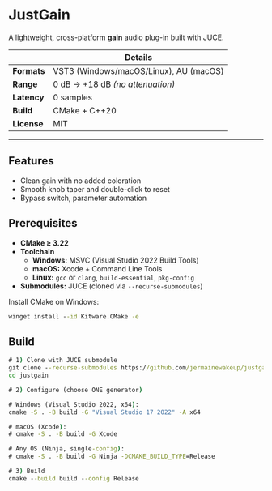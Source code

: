 # JustGain

A lightweight, cross-platform **gain** audio plug-in built with JUCE.

|            | Details                                 |
|------------|-----------------------------------------|
| **Formats**| VST3 (Windows/macOS/Linux), AU (macOS)  |
| **Range**  | 0 dB → +18 dB *(no attenuation)*        |
| **Latency**| 0 samples                               |
| **Build**  | CMake + C++20                           |
| **License**| MIT                                     |

---

## Features
- Clean gain with no added coloration
- Smooth knob taper and double-click to reset
- Bypass switch, parameter automation


## Prerequisites
- **CMake ≥ 3.22**
- **Toolchain**
  - **Windows:** MSVC (Visual Studio 2022 Build Tools)
  - **macOS:** Xcode + Command Line Tools
  - **Linux:** `gcc` or `clang`, `build-essential`, `pkg-config`
- **Submodules:** JUCE (cloned via `--recurse-submodules`)

Install CMake on Windows:
```bat
winget install --id Kitware.CMake -e
```

## Build
```cmd
# 1) Clone with JUCE submodule
git clone --recurse-submodules https://github.com/jermainewakeup/justgain.git
cd justgain

# 2) Configure (choose ONE generator)

# Windows (Visual Studio 2022, x64):
cmake -S . -B build -G "Visual Studio 17 2022" -A x64

# macOS (Xcode):
# cmake -S . -B build -G Xcode

# Any OS (Ninja, single-config):
# cmake -S . -B build -G Ninja -DCMAKE_BUILD_TYPE=Release

# 3) Build
cmake --build build --config Release
```
